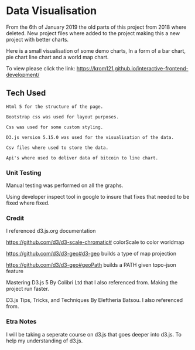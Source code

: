 # Data Visualisation

From the 6th of January 2019 the old parts of this project from 2018 where deleted. New project files where added to the project making this a new project with better charts.

Here is a small visualisation of some demo charts, In a form of a bar chart, pie chart line chart and a world map chart.

 To view please click the link:  <https://krom121.github.io/interactive-frontend-development/>

## Tech Used

    Html 5 for the structure of the page.

    Bootstrap css was used for layout purposes.

    Css was used for some custom styling.

    D3.js version 5.15.0 was used for the visualisation of the data.

    Csv files where used to store the data.

    Api's where used to deliver data of bitcoin to line chart.

### Unit Testing

Manual testing was performed on all the graphs.

Using developer inspect tool in google to insure that fixes that needed to be fixed where fixed.

### Credit

 I referenced d3.js.org documentation

<https://github.com/d3/d3-scale-chromatic#> colorScale to color worldmap

<https://github.com/d3/d3-geo#d3-geo> builds a type of map projection

<https://github.com/d3/d3-geo#geoPath> builds a PATH given topo-json feature

Mastering D3.js 5 By Colibri Ltd that I also referenced from. Making the project run faster.

D3.js Tips, Tricks, and Techniques By Eleftheria Batsou. I also referenced from.

### Etra Notes

 I will be taking a seperate course on d3.js that goes deeper into d3.js. To help my understanding of d3.js.
